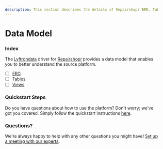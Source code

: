 ```yaml
---
description: This section describes the details of Repairshopr ERD, Tables, and Views.
---
```


# Data Model

### Index

The  [Lyftrondata](https://www.lyftrondata.com/) driver for [Repairshopr](https://www.lyftrondata.com/integration/commerce-analytics/repair-shopr/) provides a data model that enables you to better understand the source platform.

* [ ] [ERD](erd.md)
* [ ] [Tables](tables.md)
* [ ] [Views](views.md)

### Quickstart Steps

Do you have questions about how to use the platform? Don't worry; we've got you covered. Simply follow the quickstart instructions [here](../README.md).


### Questions? <a href="#questions" id="questions"></a>

We're always happy to help with any other questions you might have! [Set up a meeting with our experts](https://www.lyftrondata.com/book-a-meeting/).

